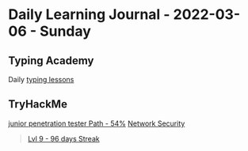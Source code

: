 # Daily Learning Journal - 2022-03-06 - Sunday

## Typing Academy

Daily [typing lessons](https://www.typing.academy/typing-tutor/lessons)

## TryHackMe

[junior penetration tester Path - 54%](https://tryhackme.com/path/outline/jrpenetrationtester)
[Network Security](https://tryhackme.com/room/passiverecon)

> [Lvl 9 - 96 days Streak](https://tryhackme.com/p/Universalamateur)
